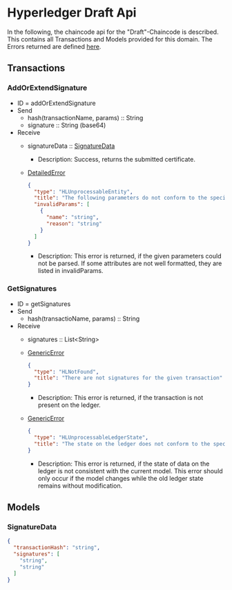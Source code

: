 # Hyperledger Draft Api

In the following, the chaincode api for the "Draft"-Chaincode is described.
This contains all Transactions and Models provided for this domain.
The Errors returned are defined [here](errors.md#Errors).

## Transactions

### AddOrExtendSignature
- ID = addOrExtendSignature
- Send
    - hash(transactionName, params) :: String
    - signature :: String (base64)
- Receive
    - signatureData :: [SignatureData](#SignatureData)
      -  Description: Success, returns the submitted certificate.

    - [DetailedError](errors.md#DetailedError) 
      ```json
      {
        "type": "HLUnprocessableEntity",
        "title": "The following parameters do not conform to the specified format",
        "invalidParams": [
          {
            "name": "string",
            "reason": "string"
          }
        ]
      }
      ```
       - Description: This error is returned, if the given parameters could not be parsed. If some attributes are not well formatted, they are listed in invalidParams.

### GetSignatures
- ID = getSignatures
- Send
    - hash(transactioName, params) :: String
- Receive
    - signatures :: List\<String\>

    - [GenericError](errors.md#GenericError) 
      ```json
      {
        "type": "HLNotFound",
        "title": "There are not signatures for the given transaction"
      }
      ```
      - Description: This error is returned, if the transaction is not present on the ledger.
    - [GenericError](errors.md#GenericError) 
      ```json
      {
        "type": "HLUnprocessableLedgerState",
        "title": "The state on the ledger does not conform to the specified format"
      }
      ```
      - Description: This error is returned, if the state of data on the ledger is not consistent with the current model. This error should only occur if the model changes while the old ledger state remains without modification.


## <a id="Models" />Models

### <a id="SignatureData" />SignatureData
```json
{
  "transactionHash": "string",
  "signatures": [
    "string",
    "string"
  ]
}
```
